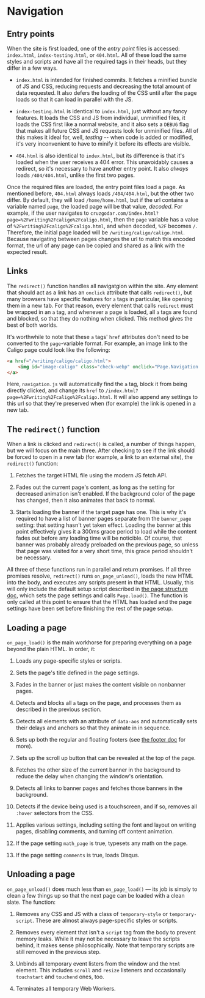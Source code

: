 # Navigation



## Entry points

When the site is first loaded, one of the *entry point* files is accessed: `index.html`, `index-testing.html`, or `404.html`. All of these load the same styles and scripts and have all the required tags in their heads, but they differ in a few ways.

- `index.html` is intended for finished commits. It fetches a minified bundle of JS and CSS, reducing requests and decreasing the total amount of data requested. It also defers the loading of the CSS until after the page loads so that it can load in parallel with the JS.

- `index-testing.html` is identical to `index.html`, just without any fancy features. It loads the CSS and JS from individual, unminified files, it loads the CSS first like a normal website, and it also sets a `DEBUG` flag that makes all future CSS and JS requests look for unminified files. All of this makes it ideal for, well, *testing* -- when code is added or modified, it's very inconvenient to have to minify it before its effects are visible.

- `404.html` is also identical to `index.html`, but its difference is that it's loaded when the user receives a 404 error. This unavoidably causes a redirect, so it's necessary to have another entry point. It also *always* loads `/404/404.html`, unlike the first two pages.

Once the required files are loaded, the entry point files load a page. As mentioned before, `404.html` always loads `/404/404.html`, but the other two differ. By default, they will load `/home/home.html`, but if the url contains a variable named `page`, the loaded page will be that value, *decoded*. For example, if the user navigates to `cruzgodar.com/index.html?page=%2Fwriting%2Fcaligo%2Fcaligo.html`, then the `page` variable has a value of `%2Fwriting%2Fcaligo%2Fcaligo.html`, and when decoded, `%2F` becomes `/`. Therefore, the initial page loaded will be `/writing/caligo/caligo.html`. Because navigating between pages changes the url to match this encoded format, the url of any page can be copied and shared as a link with the expected result.



## Links

The `redirect()` function handles all navigatgion within the site. Any element that should act as a link has an `onclick` attribute that calls `redirect()`, but many browsers have specific features for `a` tags in particular, like opening them in a new tab. For that reason, every element that calls `redirect` must be wrapped in an `a` tag, and whenever a page is loaded, all `a` tags are found and blocked, so that they do nothing when clicked. This method gives the best of both worlds.

It's worthwhile to note that these `a` tags' `href` attributes don't need to be converted to the `page`-variable format. For example, an image link to the Caligo page could look like the following:

```html
<a href="/writing/caligo/caligo.html">
	<img id="image-caligo" class="check-webp" onclick="Page.Navigation.redirect('/writing/caligo/caligo.html')" src="" alt="Caligo"></img>
</a>
```

Here, `navigation.js` will automatically find the `a` tag, block it from being directly clicked, and change its `href` to `/index.html?page=%2Fwriting%2Fcaligo%2Fcaligo.html`. It will also append any settings to this url so that they're preserved when (for example) the link is opened in a new tab.



## The `redirect()` function

When a link is clicked and `redirect()` is called, a number of things happen, but we will focus on the main three. After checking to see if the link should be forced to open in a new tab (for example, a link to an external site), the `redirect()` function:

1. Fetches the target HTML file using the modern JS fetch API.

2. Fades out the current page's content, as long as the setting for decreased animation isn't enabled. If the background color of the page has changed, then it also animates that back to normal.

3. Starts loading the banner if the target page has one. This is why it's required to have a list of banner pages separate from the `banner_page` setting: that setting hasn't yet taken effect. Loading the banner at this point effectively gives it a 300ms grace period to load while the content fades out before any loading time will be noticible. Of course, that banner was probably already preloaded on the previous page, so unless that page was visited for a very short time, this grace period shouldn't be necessary.

All three of these functions run in parallel and return promises. If all three promises resolve, `redirect()` runs `on_page_unload()`, loads the new HTML into the body, and executes any scripts present in that HTML. Usually, this will only include the default setup script described in [the page structure doc](https://github.com/90259025/90259025.github.io/blob/master/docs/page-structure.md), which sets the page settings and calls `Page.load()`. The function is only called at this point to ensure that the HTML has loaded and the page settings have been set before finishing the rest of the page setup.



## Loading a page

`on_page_load()` is the main workhorse for preparing everything on a page beyond the plain HTML. In order, it:

1. Loads any page-specific styles or scripts.

2. Sets the page's title defined in the page settings.

3. Fades in the banner or just makes the content visible on nonbanner pages.

4. Detects and blocks all `a` tags on the page, and processes them as described in the previous section.

5. Detects all elements with an attribute of `data-aos` and automatically sets their delays and anchors so that they animate in in sequence.

6. Sets up both the regular and floating footers (see [the footer doc](https://github.com/90259025/90259025.github.io/blob/master/docs/footer.md) for more).

7. Sets up the scroll up button that can be revealed at the top of the page.

8. Fetches the other size of the current banner in the background to reduce the delay when changing the window's orientation.

9. Detects all links to banner pages and fetches those banners in the background.

10. Detects if the device being used is a touchscreen, and if so, removes all `:hover` selectors from the CSS.

11. Applies various settings, including setting the font and layout on writing pages, disabling comments, and turning off content animation.

12. If the page setting `math_page` is true, typesets any math on the page.

13. If the page setting `comments` is true, loads Disqus.



## Unloading a page

`on_page_unload()` does much less than `on_page_load()` — its job is simply to clean a few things up so that the next page can be loaded with a clean slate. The function:

1. Removes any CSS and JS with a class of `temporary-style` or `temporary-script`. These are almost always page-specific styles or scripts.

2. Removes every element that isn't a `script` tag from the body to prevent memory leaks. While it may not be necessary to leave the scripts behind, it makes sense philosophically. Note that temporary scripts are still removed in the previous step.

3. Unbinds all temporary event listers from the window and the `html` element. This includes `scroll` and `resize` listeners and occasionally `touchstart` and `touchend` ones, too.

4. Terminates all temporary Web Workers.